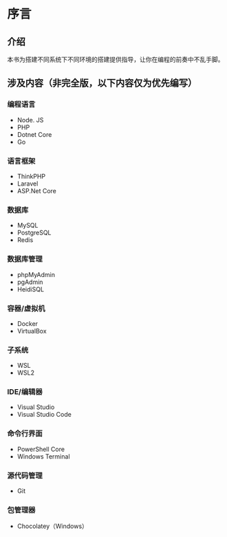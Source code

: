 # 序言

## 介绍

本书为搭建不同系统下不同环境的搭建提供指导，让你在编程的前奏中不乱手脚。  

## 涉及内容（非完全版，以下内容仅为优先编写）

### 编程语言

* Node. JS
* PHP
* Dotnet Core
* Go

### 语言框架

* ThinkPHP
* Laravel
* ASP.Net Core

### 数据库

* MySQL
* PostgreSQL
* Redis

### 数据库管理

* phpMyAdmin
* pgAdmin
* HeidiSQL

### 容器/虚拟机

* Docker
* VirtualBox

### 子系统

* WSL
* WSL2

### IDE/编辑器

* Visual Studio
* Visual Studio Code

### 命令行界面

* PowerShell Core
* Windows Terminal

### 源代码管理

* Git

### 包管理器

* Chocolatey（Windows）

